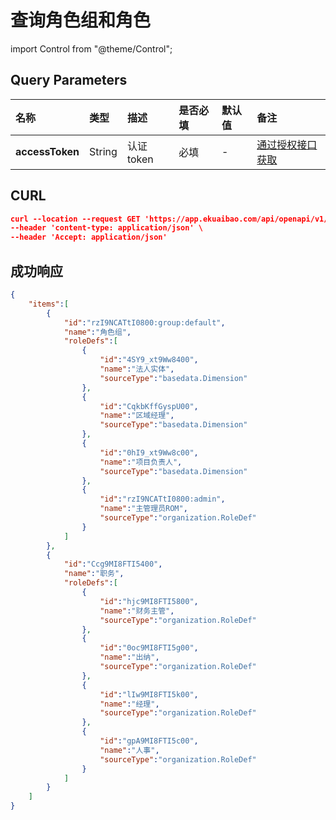 # 查询角色组和角色

import Control from "@theme/Control";

<Control
method="GET"
url="/api/openapi/v1/roleDefGroups"
/>

## Query Parameters

| 名称 | 类型 | 描述 | 是否必填 | 默认值 | 备注 |
| :--- | :--- | :--- | :--- |:--- | :--- |
| **accessToken** | String | 认证token | 必填 | - | [通过授权接口获取](/docs/open-api/getting-started/auth) |

## CURL
```json
curl --location --request GET 'https://app.ekuaibao.com/api/openapi/v1/roleDefGroups?accessToken=RCIbwHcnF0kg00' \
--header 'content-type: application/json' \
--header 'Accept: application/json'
```

## 成功响应
```json
{
    "items":[
        {
            "id":"rzI9NCATtI0800:group:default",
            "name":"角色组",
            "roleDefs":[
                {
                    "id":"4SY9_xt9Ww8400",
                    "name":"法人实体",
                    "sourceType":"basedata.Dimension"
                },
                {
                    "id":"CqkbKffGyspU00",
                    "name":"区域经理",
                    "sourceType":"basedata.Dimension"
                },
                {
                    "id":"0hI9_xt9Ww8c00",
                    "name":"项目负责人",
                    "sourceType":"basedata.Dimension"
                },
                {
                    "id":"rzI9NCATtI0800:admin",
                    "name":"主管理员ROM",
                    "sourceType":"organization.RoleDef"
                }
            ]
        },
        {
            "id":"Ccg9MI8FTI5400",
            "name":"职务",
            "roleDefs":[
                {
                    "id":"hjc9MI8FTI5800",
                    "name":"财务主管",
                    "sourceType":"organization.RoleDef"
                },
                {
                    "id":"0oc9MI8FTI5g00",
                    "name":"出纳",
                    "sourceType":"organization.RoleDef"
                },
                {
                    "id":"lIw9MI8FTI5k00",
                    "name":"经理",
                    "sourceType":"organization.RoleDef"
                },
                {
                    "id":"gpA9MI8FTI5c00",
                    "name":"人事",
                    "sourceType":"organization.RoleDef"
                }
            ]
        }
    ]
}
```
